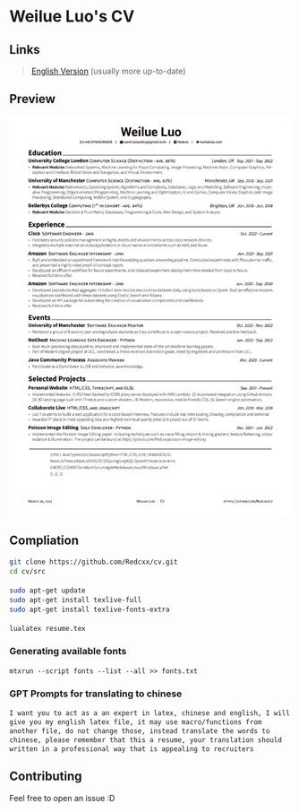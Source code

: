 # Weilue Luo's CV

## Links
> [English Version](https://github.com/Redcxx/cv/blob/master/resume.pdf) (usually more up-to-date) 

## Preview
![resume preview](./src/resume.png)

## Compliation
```bash
git clone https://github.com/Redcxx/cv.git
cd cv/src

sudo apt-get update
sudo apt-get install texlive-full
sudo apt-get install texlive-fonts-extra

lualatex resume.tex
```

### Generating available fonts
```
mtxrun --script fonts --list --all >> fonts.txt
```


### GPT Prompts for translating to chinese
```
I want you to act as a an expert in latex, chinese and english, I will give you my english latex file, it may use macro/functions from another file, do not change those, instead translate the words to chinese, please remember that this a resume, your translation should written in a professional way that is appealing to recruiters
```

## Contributing
Feel free to open an issue :D
